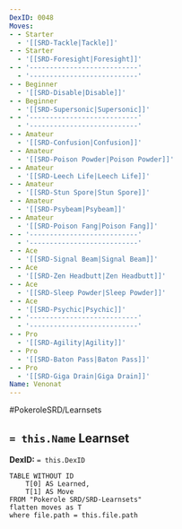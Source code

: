 ```yaml
---
DexID: 0048
Moves:
- - Starter
  - '[[SRD-Tackle|Tackle]]'
- - Starter
  - '[[SRD-Foresight|Foresight]]'
- - '---------------------------'
  - '---------------------------'
- - Beginner
  - '[[SRD-Disable|Disable]]'
- - Beginner
  - '[[SRD-Supersonic|Supersonic]]'
- - '---------------------------'
  - '---------------------------'
- - Amateur
  - '[[SRD-Confusion|Confusion]]'
- - Amateur
  - '[[SRD-Poison Powder|Poison Powder]]'
- - Amateur
  - '[[SRD-Leech Life|Leech Life]]'
- - Amateur
  - '[[SRD-Stun Spore|Stun Spore]]'
- - Amateur
  - '[[SRD-Psybeam|Psybeam]]'
- - Amateur
  - '[[SRD-Poison Fang|Poison Fang]]'
- - '---------------------------'
  - '---------------------------'
- - Ace
  - '[[SRD-Signal Beam|Signal Beam]]'
- - Ace
  - '[[SRD-Zen Headbutt|Zen Headbutt]]'
- - Ace
  - '[[SRD-Sleep Powder|Sleep Powder]]'
- - Ace
  - '[[SRD-Psychic|Psychic]]'
- - '---------------------------'
  - '---------------------------'
- - Pro
  - '[[SRD-Agility|Agility]]'
- - Pro
  - '[[SRD-Baton Pass|Baton Pass]]'
- - Pro
  - '[[SRD-Giga Drain|Giga Drain]]'
Name: Venonat
---
```


#PokeroleSRD/Learnsets

## `= this.Name` Learnset

**DexID:** `= this.DexID`

```dataview
TABLE WITHOUT ID
    T[0] AS Learned,
    T[1] AS Move
FROM "Pokerole SRD/SRD-Learnsets"
flatten moves as T
where file.path = this.file.path
```
